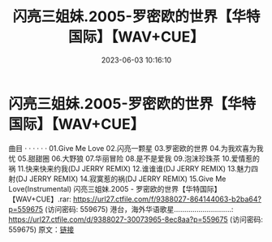 ﻿---
title: 闪亮三姐妹.2005-罗密欧的世界【华特国际】【WAV+CUE】
date: 2023-06-03 10:16:10
categories: WAV车载音乐、镜像
tags: 华语中文
---
# 闪亮三姐妹.2005-罗密欧的世界【华特国际】【WAV+CUE】

曲目 · · · · · ·
01.Give Me Love
02.闪亮一颗星
03.罗密欧的世界
04.为我欢喜为我忧
05.甜甜圈
06.大野狼
07.华丽冒险
08.是不是爱我
09.泡沫珍珠茶
10.爱情惹的祸
11.快来快来约我(DJ JERRY REMIX)
12.谁谁谁(DJ JERRY REMIX)
13.魅力四射(DJ JERRY REMIX)
14.寂寞惹的祸(DJ JERRY REMIX)
15.Give Me Love(Instrumental)
闪亮三姐妹.2005 - 罗密欧的世界【华特国际】【WAV+CUE】.rar: https://url27.ctfile.com/f/9388027-864144063-b2ba64?p=559675
(访问密码: 559675)
港台，海外华语歌星............................: https://url27.ctfile.com/d/9388027-30073965-8ec8aa?p=559675
(访问密码: 559675)
原文：[链接](https://blog.sina.com.cn/s/blog_1647c7e760103126e.html)
